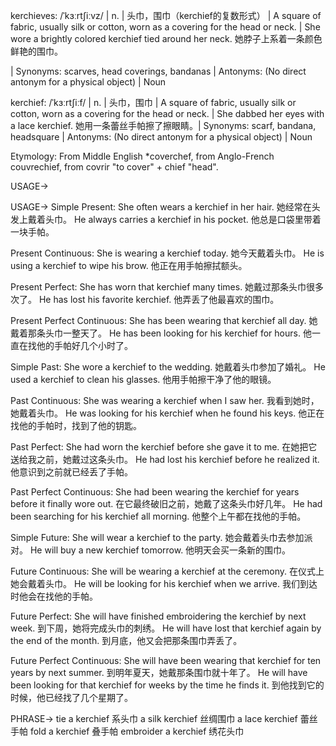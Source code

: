 kerchieves: /ˈkɜːrtʃiːvz/ | n. | 头巾，围巾（kerchief的复数形式） | A square of fabric, usually silk or cotton, worn as a covering for the head or neck. |  She wore a brightly colored kerchief tied around her neck. 她脖子上系着一条颜色鲜艳的围巾。

| Synonyms: scarves, head coverings, bandanas | Antonyms:  (No direct antonym for a physical object) | Noun


kerchief: /ˈkɜːrtʃiːf/ | n. | 头巾，围巾 | A square of fabric, usually silk or cotton, worn as a covering for the head or neck. | She dabbed her eyes with a lace kerchief. 她用一条蕾丝手帕擦了擦眼睛。| Synonyms: scarf, bandana, headsquare | Antonyms:  (No direct antonym for a physical object) | Noun


Etymology:  From Middle English *coverchef, from Anglo-French couvrechief, from covrir "to cover" + chief "head".


USAGE->


USAGE->
Simple Present:
She often wears a kerchief in her hair. 她经常在头发上戴着头巾。
He always carries a kerchief in his pocket. 他总是口袋里带着一块手帕。


Present Continuous:
She is wearing a kerchief today. 她今天戴着头巾。
He is using a kerchief to wipe his brow. 他正在用手帕擦拭额头。


Present Perfect:
She has worn that kerchief many times. 她戴过那条头巾很多次了。
He has lost his favorite kerchief. 他弄丢了他最喜欢的围巾。


Present Perfect Continuous:
She has been wearing that kerchief all day. 她戴着那条头巾一整天了。
He has been looking for his kerchief for hours. 他一直在找他的手帕好几个小时了。


Simple Past:
She wore a kerchief to the wedding. 她戴着头巾参加了婚礼。
He used a kerchief to clean his glasses. 他用手帕擦干净了他的眼镜。


Past Continuous:
She was wearing a kerchief when I saw her. 我看到她时，她戴着头巾。
He was looking for his kerchief when he found his keys. 他正在找他的手帕时，找到了他的钥匙。


Past Perfect:
She had worn the kerchief before she gave it to me.  在她把它送给我之前，她戴过这条头巾。
He had lost his kerchief before he realized it. 他意识到之前就已经丢了手帕。


Past Perfect Continuous:
She had been wearing the kerchief for years before it finally wore out. 在它最终破旧之前，她戴了这条头巾好几年。
He had been searching for his kerchief all morning. 他整个上午都在找他的手帕。


Simple Future:
She will wear a kerchief to the party. 她会戴着头巾去参加派对。
He will buy a new kerchief tomorrow. 他明天会买一条新的围巾。


Future Continuous:
She will be wearing a kerchief at the ceremony.  在仪式上她会戴着头巾。
He will be looking for his kerchief when we arrive. 我们到达时他会在找他的手帕。


Future Perfect:
She will have finished embroidering the kerchief by next week. 到下周，她将完成头巾的刺绣。
He will have lost that kerchief again by the end of the month. 到月底，他又会把那条围巾弄丢了。


Future Perfect Continuous:
She will have been wearing that kerchief for ten years by next summer. 到明年夏天，她戴那条围巾就十年了。
He will have been looking for that kerchief for weeks by the time he finds it. 到他找到它的时候，他已经找了几个星期了。


PHRASE->
tie a kerchief  系头巾
a silk kerchief  丝绸围巾
a lace kerchief  蕾丝手帕
fold a kerchief  叠手帕
embroider a kerchief  绣花头巾
